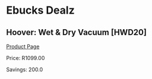 
# Ebucks Dealz
## Hoover: Wet & Dry Vacuum [HWD20]
[Product Page](https://www.ebucks.com/web/shop/productSelected.do?prodId=1069098839&catId=998409624)

Price: R1099.00

Savings: 200.0


	
